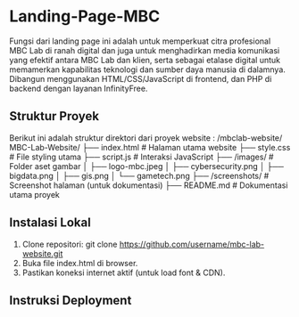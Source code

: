 # Landing-Page-MBC
Fungsi dari landing page ini adalah untuk memperkuat citra profesional MBC Lab di ranah digital dan juga untuk menghadirkan media komunikasi yang efektif antara MBC Lab dan klien, serta sebagai etalase digital untuk memamerkan kapabilitas teknologi dan sumber daya manusia di dalamnya.
 Dibangun menggunakan HTML/CSS/JavaScript di frontend, dan PHP di backend dengan layanan InfinityFree.

 ## Struktur Proyek
 Berikut ini adalah struktur direktori dari proyek website :
/mbclab-website/
MBC-Lab-Website/
├── index.html               # Halaman utama website
├── style.css                # File styling utama
├── script.js                # Interaksi JavaScript
├── /images/                 # Folder aset gambar
│   ├── logo-mbc.jpeg
│   ├── cybersecurity.png
│   ├── bigdata.png
│   ├── gis.png
│   └── gametech.png
├── /screenshots/            # Screenshot halaman (untuk dokumentasi)
├── README.md                # Dokumentasi utama proyek


## Instalasi Lokal
1. Clone repositori: git clone https://github.com/username/mbc-lab-website.git
2. Buka file index.html di browser.
3. Pastikan koneksi internet aktif (untuk load font & CDN).

## Instruksi Deployment


